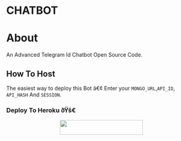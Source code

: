 
# CHATBOT

# About
An Advanced Telegram Id Chatbot Open Source Code.

## How To Host
The easiest way to deploy this Bot
â€¢ Enter your ```MONGO_URL```,```API_ID```,  ```API_HASH``` And ```SESSION```.

### Deploy To Heroku ðŸš€
<p align="center"><a href="https://heroku.com/deploy?template=https://github.com/QUEEN-XD/CHATBOT"> <img src="https://img.shields.io/badge/Deploy%20To%20Heroku-black?style=for-the-badge&logo=heroku" width="220" height="38.45"/></a></p>
 
